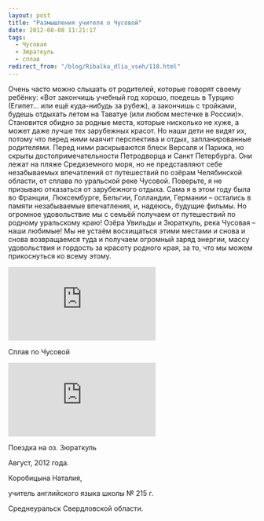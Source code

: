 ```yaml
---
layout: post
title: "Размышления учителя о Чусовой"
date: 2012-08-08 11:21:17
tags:
  - Чусовая
  - Зюраткуль
  - сплав
redirect_from: "/blog/Ribalka_dlia_vseh/118.html"
---
```

Очень часто можно слышать от родителей, которые говорят своему ребёнку:
«Вот закончишь учебный год хорошо, поедешь в Турцию (Египет… или ещё
куда-нибудь за рубеж), а закончишь с тройками, будешь отдыхать летом на
Таватуе (или любом местечке в России)». Становится обидно за родные
места, которые нисколько не хуже, а может даже лучше тех зарубежных
красот. Но наши дети не видят их, потому что перед ними маячит
перспектива и отдых, запланированные родителями. Перед ними раскрываются
блеск Версаля и Парижа, но скрыты достопримечательности Петродворца и
Санкт Петербурга. Они лежат на пляже Средиземного моря, но не
представляют себе незабываемых впечатлений от путешествий по озёрам
Челябинской области, от сплава по уральской реке Чусовой. Поверьте, я не
призываю отказаться от зарубежного отдыха. Сама я в этом году была во
Франции, Люксембурге, Бельгии, Голландии, Германии – остались в памяти
незабываемые впечатления, и, надеюсь, будущие фильмы. Но огромное
удовольствие мы с семьёй получаем от путешествий по родному уральскому
краю! Озёра Увильды и Зюраткуль, река Чусовая – наши любимые! Мы не
устаём восхищаться этими местами и снова и снова возвращаемся туда и
получаем огромный заряд энергии, массу удовольствия и гордость за
красоту родного края, за то, что мы можем прикоснуться ко всему этому.

<div class="video">
  <iframe src="https://www.youtube.com/embed/yftsldFpl6Q" frameborder="0" allowfullscreen></iframe>
</div>

Сплав по Чусовой

<div class="video">
  <iframe src="https://www.youtube.com/embed/-dug9qJ1qsU" frameborder="0" allowfullscreen></iframe>
</div>

Поездка на оз. Зюраткуль

Август, 2012 года.

Коробицына Наталия,

учитель английского языка школы № 215 г.

Среднеуральск Свердловской области.
